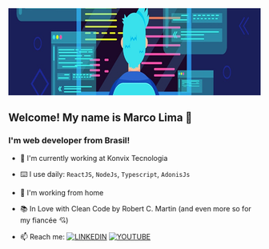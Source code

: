 <a href='https://www.linkedin.com/in/maurelima/'>
  <img src="https://github.com/Maurelima/Maurelima/blob/master/assets/capa.jpg?raw=true" height='174' widht='853' alt="Marco Lima" />
</a>

## Welcome! My name is Marco Lima 🤝
### I'm web developer from Brasil!



- 🧰 I'm currently working at Konvix Tecnologia
- ⌨️ I use daily: `ReactJS`, `NodeJs`, `Typescript`, `AdonisJs`
- 🏡 I'm working from home
- 📚 In Love with Clean Code by Robert C. Martin (and even more so for my fiancée 💘)

- 📫 Reach me: [![LINKEDIN](https://img.shields.io/badge/Linkedin-black?style=for-the-badge&logo=linkedin)](https://www.linkedin.com/in/maurelima/) [![YOUTUBE](https://img.shields.io/badge/Youtube-black?style=for-the-badge&logo=youtube)](https://www.youtube.com/channel/UCebOBCtmJ01pd5R6BdDSkxQ)
